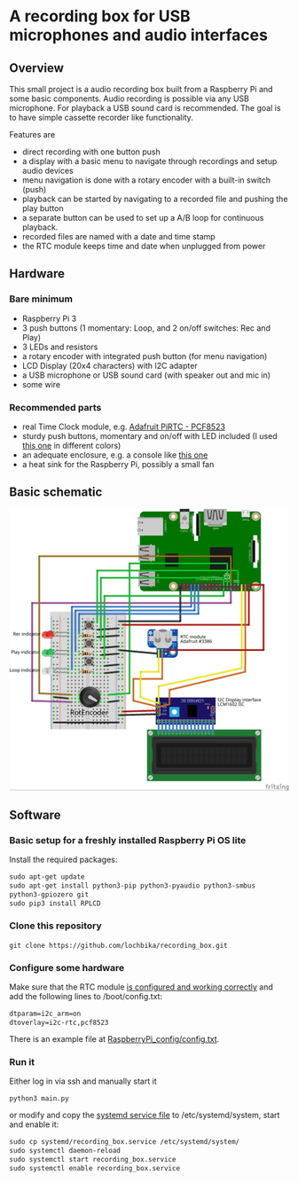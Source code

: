 # A recording box for USB microphones and audio interfaces

## Overview

This small project is a audio recording box built from a Raspberry Pi and some basic components. 
Audio recording is possible via any USB microphone. For playback a USB sound card is recommended.
The goal is to have simple cassette recorder like functionality.

Features are

- direct recording with one button push
- a display with a basic menu to navigate through recordings and setup audio devices
- menu navigation is done with a rotary encoder with a built-in switch (push)
- playback can be started by navigating to a recorded file and pushing the play button
- a separate button can be used to set up a A/B loop for continuous playback.
- recorded files are named with a date and time stamp
- the RTC module keeps time and date when unplugged from power

## Hardware

### Bare minimum

- Raspberry Pi 3
- 3 push buttons (1 momentary: Loop, and 2 on/off switches: Rec and Play)
- 3 LEDs and resistors
- a rotary encoder with integrated push button (for menu navigation)
- LCD Display (20x4 characters) with I2C adapter
- a USB microphone or USB sound card (with speaker out and mic in)
- some wire

### Recommended parts

- real Time Clock module, e.g. [Adafruit PiRTC - PCF8523](https://www.adafruit.com/product/3386)
- sturdy push buttons, momentary and on/off with LED included (I used [this one](https://www.kiwi-electronics.nl/16mm-verlichte-drukknop-aan-uit-rood?search=16mm%20Verlichte%20Drukknop&description=true) in different colors)
- an adequate enclosure, e.g. a console like [this one](https://www.musikding.de/Console-enclosure-161x97-gray)
- a heat sink for the Raspberry Pi, possibly a small fan


## Basic schematic
![schematic](images/recording_box_bb.jpg)

## Software
### Basic setup for a freshly installed Raspberry Pi OS lite
Install the required packages:

```
sudo apt-get update
sudo apt-get install python3-pip python3-pyaudio python3-smbus python3-gpiozero git 
sudo pip3 install RPLCD
```
### Clone this repository
```
git clone https://github.com/lochbika/recording_box.git
```
### Configure some hardware
Make sure that the RTC module [is configured and working correctly](https://learn.adafruit.com/adding-a-real-time-clock-to-raspberry-pi/set-up-and-test-i2c) and add the following lines to /boot/config.txt:

```
dtparam=i2c_arm=on
dtoverlay=i2c-rtc,pcf8523
```

There is an example file at [RaspberryPi_config/config.txt](RaspberryPi_config/config.txt).

### Run it
Either log in via ssh and manually start it

```
python3 main.py
```

or modify and copy the [systemd service file](systemd/recording_box.service) to /etc/systemd/system, start and enable it:

```
sudo cp systemd/recording_box.service /etc/systemd/system/
sudo systemctl daemon-reload
sudo systemctl start recording_box.service
sudo systemctl enable recording_box.service
```
